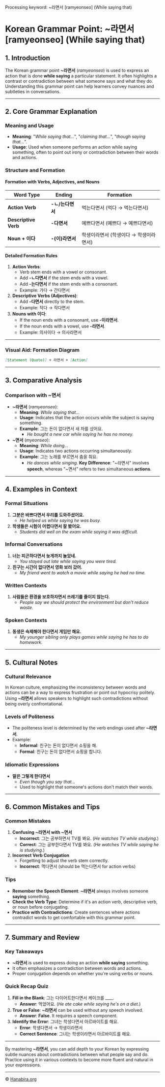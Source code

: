 Processing keyword: ~라면서 [ramyeonseo] (While saying that)
# Korean Grammar Point: ~라면서 [ramyeonseo] (While saying that)

## 1. Introduction
The Korean grammar point **~라면서** (*ramyeonseo*) is used to express an action that is done **while saying** a particular statement. It often highlights a contrast or contradiction between what someone says and what they do. Understanding this grammar point can help learners convey nuances and subtleties in conversations.

---
## 2. Core Grammar Explanation
### Meaning and Usage
- **Meaning**: "*While saying that...*", "*claiming that...*", "*though saying that...*".
- **Usage**: Used when someone performs an action while saying something, often to point out irony or contradiction between their words and actions.
### Structure and Formation
#### Formation with Verbs, Adjectives, and Nouns
| Word Type           | Ending            | Formation                                      |
|---------------------|-------------------|------------------------------------------------|
| **Action Verb**     | **-ㄴ/는다면서**   | 먹는다면서 (먹다 → 먹는다면서)                 |
| **Descriptive Verb**| **-다면서**       | 예쁘다면서 (예쁘다 → 예쁘다면서)               |
| **Noun + 이다**     | **-(이)라면서**   | 학생이라면서 (학생이다 → 학생이라면서)         |
#### Detailed Formation Rules
1. **Action Verbs**:
   - Verb stem ends with a vowel or consonant.
   - Add **-ㄴ다면서** if the stem ends with a vowel.
   - Add **-는다면서** if the stem ends with a consonant.
   - Example: 가다 → 간다면서
2. **Descriptive Verbs (Adjectives)**:
   - Add **-다면서** directly to the stem.
   - Example: 작다 → 작다면서
3. **Nouns with 이다**:
   - If the noun ends with a consonant, use **-이라면서**.
   - If the noun ends with a vowel, use **-라면서**.
   - Example: 의사이다 → 의사라면서
---
### Visual Aid: Formation Diagram
```markdown
[Statement (Quote)] + 라면서 + [Action]
```
---
## 3. Comparative Analysis
### Comparison with **~면서**
- **~라면서** (*ramyeonseo*):
  - **Meaning**: *While saying that...*
  - **Usage**: Indicates that the action occurs while the subject is saying something.
  - **Example**: 그는 돈이 없다면서 새 차를 샀어요.
    - *He bought a new car while saying he has no money.*
- **~면서** (*myeonseo*):
  - **Meaning**: *While doing...*
  - **Usage**: Indicates two actions occurring simultaneously.
  - **Example**: 그는 노래를 부르면서 춤을 춰요.
    - *He dances while singing.*
**Key Difference**: "~라면서" involves **speech**, whereas "~면서" refers to two simultaneous **actions**.
---
## 4. Examples in Context
### Formal Situations
1. **그분은 바쁘다면서 우리를 도와주셨어요.**
   - *He helped us while saying he was busy.*
2. **학생들은 시험이 어렵다면서 잘 봤어요.**
   - *Students did well on the exam while saying it was difficult.*
### Informal Conversations
1. **너는 피곤하다면서 늦게까지 놀았네.**
   - *You stayed out late while saying you were tired.*
2. **친구는 시간이 없다면서 영화 보러 갔어.**
   - *My friend went to watch a movie while saying he had no time.*
### Written Contexts
1. **사람들은 환경을 보호하자면서 쓰레기를 줄이지 않는다.**
   - *People say we should protect the environment but don't reduce waste.*
### Spoken Contexts
1. **동생은 숙제해야 한다면서 게임만 해요.**
   - *My younger sibling only plays games while saying he has to do homework.*
---
## 5. Cultural Notes
### Cultural Relevance
In Korean culture, emphasizing the inconsistency between words and actions can be a way to express frustration or point out hypocrisy politely. Using **~라면서** allows speakers to highlight such contradictions without being overly confrontational.
### Levels of Politeness
- The politeness level is determined by the verb endings used after **~라면서**.
- Example:
  - **Informal**: 친구는 돈이 없다면서 쇼핑을 해.
  - **Formal**: 친구는 돈이 없다면서 쇼핑을 합니다.
### Idiomatic Expressions
- **말은 그렇게 한다면서**
  - *Even though you say that...*
  - Used to highlight that someone's actions don't match their words.
---
## 6. Common Mistakes and Tips
### Common Mistakes
1. **Confusing **~라면서** with **~면서****
   - **Incorrect**: 그는 공부하면서 TV를 봐요. (*He watches TV while studying.*)
   - **Correct**: 그는 공부한다면서 TV를 봐요. (*He watches TV while saying he is studying.*)
2. **Incorrect Verb Conjugation**
   - Forgetting to adjust the verb stem correctly.
   - **Incorrect**: 먹다면서 (should be 먹는다면서 for action verbs)
### Tips
- **Remember the Speech Element**: **~라면서** always involves someone **saying** something.
- **Check the Verb Type**: Determine if it's an action verb, descriptive verb, or noun before conjugating.
- **Practice with Contradictions**: Create sentences where actions contradict words to get comfortable with this grammar point.
---
## 7. Summary and Review
### Key Takeaways
- **~라면서** is used to express doing an action **while saying** something.
- It often emphasizes a contradiction between words and actions.
- Proper conjugation depends on whether you're using verbs or nouns.
### Quick Recap Quiz
1. **Fill in the Blank**: 그는 다이어트한다면서 케이크를 ____.
   - **Answer**: 먹었어요. (*He ate cake while saying he's on a diet.*)
2. **True or False**: **~라면서** can be used without any speech involved.
   - **Answer**: **False**. It requires a speech component.
3. **Identify the Error**: 그녀는 학생다면서 아르바이트를 해요.
   - **Error**: 학생다면서 → 학생이라면서
   - **Correct Sentence**: 그녀는 학생이라면서 아르바이트를 해요.
---
By mastering **~라면서**, you can add depth to your Korean by expressing subtle nuances about contradictions between what people say and do. Practice using it in various contexts to become more fluent and natural in your expressions.

---
© [Hanabira.org](https://hanabira.org)
